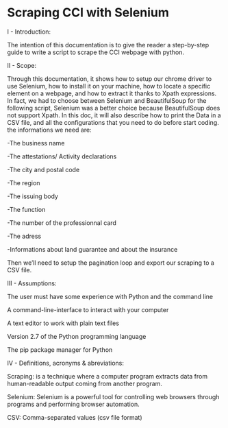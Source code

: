# Scraping CCI with Selenium

I - Introduction:

The intention of this documentation is to give the reader a step-by-step guide to write a script to scrape the CCI webpage with python.

 

II - Scope:

 Through this documentation, it shows how to setup our chrome driver to use Selenium, how to install it on your machine, how to locate a specific element on a webpage, and how to extract it thanks to Xpath expressions. In fact, we had to choose between Selenium and BeautifulSoup for the following script, Selenium was a better choice because BeautifulSoup does not support Xpath. In this doc, it will also describe how to print the Data in a CSV file, and all the configurations that you need to do before start coding. the informations we need are:

-The business name

-The attestations/ Activity declarations

-The city and postal code

-The region

-The issuing body

-The function

-The number of the professionnal card

-The adress

-Informations about land guarantee and about the insurance

Then we’ll need to setup the pagination loop and export our scraping to a CSV file.

 

III - Assumptions: 

The user must have some experience with Python and the command line

A command-line-interface to interact with your computer

A text editor to work with plain text files

Version 2.7 of the Python programming language

The pip package manager for Python

 

IV - Definitions, acronyms & abreviations:

Scraping: is a technique where a computer program extracts data from human-readable output coming from another program.

Selenium: Selenium is a powerful tool for controlling web browsers through programs and performing browser automation.

CSV: Comma-separated values (csv file format)

